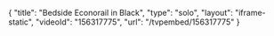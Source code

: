 {
    "title": "Bedside Econorail in Black",
    "type": "solo",
    "layout": "iframe-static",
    "videoId": "156317775",
    "url": "\/tvpembed\/156317775"
}